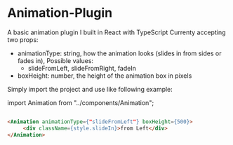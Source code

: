 # Animation-Plugin
A basic animation plugin I built in React with TypeScript
Currenty accepting two props:
  - animationType: string, how the animation looks (slides in from sides or fades in), Possible values:
       -  slideFromLeft, slideFromRight, fadeIn
  - boxHeight: number, the height of the animation box in pixels

Simply import the project and use like following example:

import Animation from "../components/Animation";

```html

<Animation animationType={"slideFromLeft"} boxHeight={500}>
     <div className={style.slideIn}>from Left</div>
</Animation>

```
